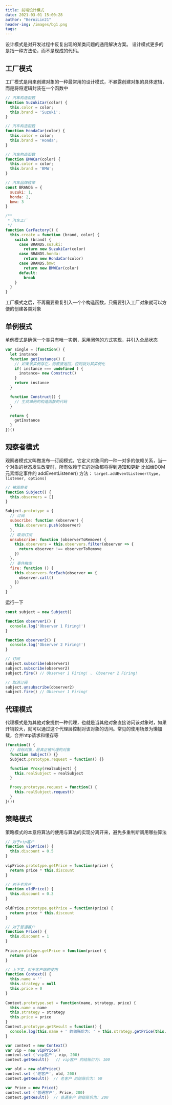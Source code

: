 ```yaml
---
title: 前端设计模式
date: 2021-03-01 15:00:28
author: "BerniLin21"
header-img: /images/bg1.png
tags:
---
```


设计模式是对开发过程中反复出现的某类问题的通用解决方案。
设计模式更多的是指一种方法论，而不是现成的代码。

## 工厂模式

工厂模式是用来创建对象的一种最常用的设计模式，不暴露创建对象的具体逻辑，而是将将逻辑封装在一个函数中

```javascript
// 汽车构造函数
function SuzukiCar(color) {
  this.color = color;
  this.brand = 'Suzuki';
}

// 汽车构造函数
function HondaCar(color) {
  this.color = color;
  this.brand = 'Honda';
}

// 汽车构造函数
function BMWCar(color) {
  this.color = color;
  this.brand = 'BMW';
}

// 汽车品牌枚举
const BRANDS = {
  suzuki: 1,
  honda: 2,
  bmw: 3
}

/**
 * 汽车工厂
 */
function CarFactory() {
  this.create = function (brand, color) {
    switch (brand) {
      case BRANDS.suzuki:
        return new SuzukiCar(color)
      case BRANDS.honda:
        return new HondaCar(color)
      case BRANDS.bmw:
        return new BMWCar(color)
      default:
        break
    }
  }
}

```

工厂模式之后，不再需要重复引入一个个构造函数，只需要引入工厂对象就可以方便的创建各类对象


## 单例模式

单例模式是确保一个类只有唯一实例，采用闭包的方式实现，并引入全局状态

```javascript
var single = (function() {
  let instance
  function getInstance() {
    // 如果该实例存在，则直接返回，否则就对其实例化
    if( instance === undefined ) {
      instance= new Construct()
    }
    return instance
  }

  function Construct() {
    // 生成单例的构造函数的代码
  }

  return {
    getInstance
  }
})()
```


## 观察者模式

观察者模式又叫做发布—订阅模式，它定义对象间的一种一对多的依赖关系，当一个对象的状态发生改变时，所有依赖于它的对象都将得到通知和更新
比如给DOM元素绑定事件的 addEventListener() 方法：
`target.addEventListener(type, listener, options)`

```javascript
// 被观察者
function Subject() {
  this.observers = []
}

Subject.prototype = {
  // 订阅
  subscribe: function (observer) {
    this.observers.push(observer)
  },
  // 取消订阅
  unsubscribe: function (observerToRemove) {
    this.observers = this.observers.filter(observer => {
      return observer !== observerToRemove
    })
  },
  // 事件触发
  fire: function () {
    this.observers.forEach(observer => {
      observer.call()
    })
  }
}

```

运行一下

```javascript
const subject = new Subject()

function observer1() {
  console.log('Observer 1 Firing!')
}

function observer2() {
  console.log('Observer 2 Firing!')
}

// 订阅
subject.subscribe(observer1)
subject.subscribe(observer2)
subject.fire() // Observer 1 Firing! 、 Observer 2 Firing!

// 取消订阅
subject.unsubscribe(observer2)
subject.fire() // Observer 1 Firing!

```

## 代理模式

代理模式是为其他对象提供一种代理，也就是当其他对象直接访问该对象时，如果开销较大，就可以通过这个代理层控制对该对象的访问。常见的使用场景为懒加载，合并http请求和缓存等

```javascript
(function() {
  // 目标对象，是真正被代理的对象
  function Subject() {}
  Subject.prototype.request = function() {}

  function Proxy(realSubject) {
    this.realSubject = realSubject
  }

  Proxy.prototype.request = function() {
    this.realSubject.request()
  }
}())

```


## 策略模式

策略模式的本意将算法的使用与算法的实现分离开来，避免多重判断调用哪些算法

```javascript
// 对于vip客户
function vipPrice() {
  this.discount = 0.5
}
 
vipPrice.prototype.getPrice = function(price) {
  return price * this.discount
}

// 对于老客户
function oldPrice() {
  this.discount = 0.3
}
 
oldPrice.prototype.getPrice = function(price) {
  return price * this.discount
}

// 对于普通客户
function Price() {
  this.discount = 1
}
 
Price.prototype.getPrice = function(price) {
  return price 
}

// 上下文，对于客户端的使用
function Context() {
  this.name = ''
  this.strategy = null
  this.price = 0
}
 
Context.prototype.set = function(name, strategy, price) {
  this.name = name
  this.strategy = strategy
  this.price = price
}
Context.prototype.getResult = function() {
  console.log(this.name + ' 的结账价为: ' + this.strategy.getPrice(this.price))
}

var context = new Context()
var vip = new vipPrice()
context.set ('vip客户', vip, 200)
context.getResult()   // vip客户 的结账价为: 100

var old = new oldPrice()
context.set ('老客户', old, 200)
context.getResult()  // 老客户 的结账价为: 60

var Price = new Price()
context.set ('普通客户', Price, 200)
context.getResult()  // 普通客户 的结账价为: 200

```